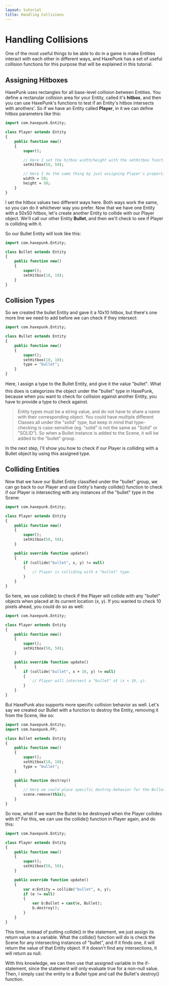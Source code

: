 ```yaml
---
layout: tutorial
title: Handling Collisions
---
```


# Handling Collisions

One of the most useful things to be able to do in a game is make Entities interact with each other in different ways, and HaxePunk has a set of useful collision functions for this purpose that will be explained in this tutorial.

## Assigning Hitboxes

HaxePunk uses rectangles for all base-level collision between Entities. You define a rectanular collision area for your Entity, called it's **hitbox**, and then you can use HaxePunk's functions to test if an Entity's hitbox intersects with anothers'. So if we have an Entity called **Player**, in it we can define hitbox parameters like this:

```haxe
import com.haxepunk.Entity;

class Player extends Entity
{
	public function new()
	{
		super();

		// Here I set the hitbox width/height with the setHitbox function.
		setHitbox(50, 50);

		// Here I do the same thing by just assigning Player's properties.
		width = 50;
		height = 50;
	}
}
```

I set the hitbox values two different ways here. Both ways work the same, so you can do it whichever way you prefer. Now that we have one Entity with a 50x50 hitbox, let's create another Entity to collide with our Player object. We'll call our other Entity **Bullet**, and then we'll check to see if Player is colliding with it.

So our Bullet Entity will look like this:

```haxe
import com.haxepunk.Entity;

class Bullet extends Entity
{
	public function new()
	{
		super();
		setHitbox(10, 10);
	}
}
```

## Collision Types

So we created the bullet Entity and gave it a 10x10 hitbox, but there's one more line we need to add before we can check if they intersect:

```haxe
import com.haxepunk.Entity;

class Bullet extends Entity
{
	public function new()
	{
		super();
		setHitbox(10, 10);
		type = "bullet";
	}
}
```

Here, I assign a type to the Bullet Entity, and give it the value "bullet". What this does is categorizes the object under the "bullet" type in HaxePunk, because when you want to check for collision against another Entity, you have to provide a type to check against.

> Entity types must be a string value, and do not have to share a name with their corresponding object. You could have multiple different Classes all under the "solid" type, but keep in mind that type-checking is case-sensitive (eg. "solid" is not the same as "Solid" or "SOLID"). So when a Bullet instance is added to the Scene, it will be added to the "bullet" group.

In the next step, I'll show you how to check if our Player is colliding with a Bullet object by using this assigned type.

## Colliding Entities

Now that we have our Bullet Entity classified under the "bullet" group, we can go back to our Player and use Entity's handy collide() function to check if our Player is intersecting with any instances of the "bullet" type in the Scene:

```haxe
import com.haxepunk.Entity;

class Player extends Entity
{
	public function new()
	{
		super();
		setHitbox(50, 50);
	}

	public override function update()
	{
		if (collide("bullet", x, y) != null)
		{
			// Player is colliding with a "bullet" type.
		}
	}
}
```

So here, we use collide() to check if the Player will collide with any "bullet" objects when placed at its current location (x, y). If you wanted to check 10 pixels ahead, you could do so as well:

```haxe
import com.haxepunk.Entity;

class Player extends Entity
{
	public function new()
	{
		super();
		setHitbox(50, 50);
	}

	public override function update()
	{
		if (collide("bullet", x + 10, y) != null)
		{
			// Player will intersect a "bullet" at (x + 10, y).
		}
	}
}
```

But HaxePunk also supports more specific collision behavior as well. Let's say we created our Bullet with a function to destroy the Entity, removing it from the Scene, like so:


```haxe
import com.haxepunk.Entity;
import com.haxepunk.FP;

class Bullet extends Entity
{
	public function new()
	{
		super();
		setHitbox(10, 10);
		type = "bullet";
	}

	public function destroy()
	{
		// Here we could place specific destroy-behavior for the Bullet.
		scene.remove(this);
	}
}
```

So now, what if we want the Bullet to be destroyed when the Player collides with it? For this, we can use the collide() function in Player again, and do this:

```haxe
import com.haxepunk.Entity;

class Player extends Entity
{
	public function new()
	{
		super();
		setHitbox(50, 50);
	}

	public override function update()
	{
		var e:Entity = collide("bullet", x, y);
		if (e != null)
		{
			var b:Bullet = cast(e, Bullet);
			b.destroy();
		}
	}
}
```

This time, instead of putting collide() in the statement, we just assign its return value to a variable. What the collide() function will do is check the Scene for any intersecting instances of "bullet", and if it finds one, it will return the value of that Entity object. If it doesn't find any intersections, it will return as null.

With this knowledge, we can then use that assigned variable in the if-statement, since the statement will only evaluate true for a non-null value. Then, I simply cast the entity to a Bullet type and call the Bullet's destroy() function.
